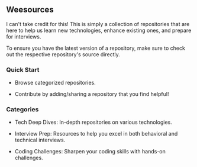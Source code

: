 ## Weesources
I can't take credit for this! This is simply a collection of repositories that are here to help us learn new technologies, enhance existing ones, and prepare for interviews.

To ensure you have the latest version of a repository, make sure to check out the respective repository's source directly.

### Quick Start

- Browse categorized repositories.
  
- Contribute by adding/sharing a repository that you find helpful!

### Categories

- Tech Deep Dives: In-depth repositories on various technologies.

- Interview Prep: Resources to help you excel in both behavioral and technical interviews.

- Coding Challenges: Sharpen your coding skills with hands-on challenges.
